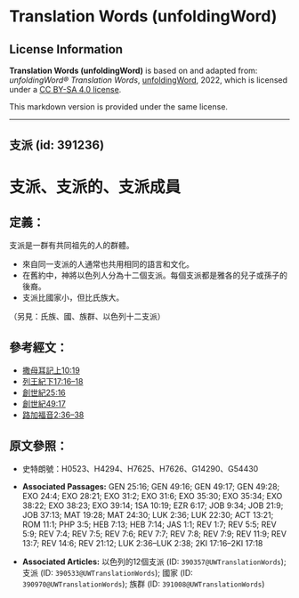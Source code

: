 # Translation Words (unfoldingWord)

## License Information

**Translation Words (unfoldingWord)** is based on and adapted from: _unfoldingWord® Translation Words_, [unfoldingWord](https://unfoldingword.org/utw), 2022, which is licensed under a [CC BY-SA 4.0 license](https://creativecommons.org/licenses/by-sa/4.0/legalcode.en).

This markdown version is provided under the same license.



--------------------------------

## 支派 (id: 391236)

支派、支派的、支派成員
===========

定義：
---

支派是一群有共同祖先的人的群體。

* 來自同一支派的人通常也共用相同的語言和文化。
* 在舊約中，神將以色列人分為十二個支派。每個支派都是雅各的兒子或孫子的後裔。
* 支派比國家小，但比氏族大。

（另見：氏族、國、族群、以色列十二支派）

參考經文：
-----

* [撒母耳記上10:19](https://ref.ly/1Sam10:19)
* [列王紀下17:16–18](https://ref.ly/2Kgs17:16-2Kgs17:18)
* [創世紀25:16](https://ref.ly/Gen25:16)
* [創世紀49:17](https://ref.ly/Gen49:17)
* [路加福音2:36–38](https://ref.ly/Luke2:36-Luke2:38)

原文參照：
-----

* 史特朗號：H0523、H4294、H7625、H7626、G14290、G54430

* **Associated Passages:** GEN 25:16; GEN 49:16; GEN 49:17; GEN 49:28; EXO 24:4; EXO 28:21; EXO 31:2; EXO 31:6; EXO 35:30; EXO 35:34; EXO 38:22; EXO 38:23; EXO 39:14; 1SA 10:19; EZR 6:17; JOB 9:34; JOB 21:9; JOB 37:13; MAT 19:28; MAT 24:30; LUK 2:36; LUK 22:30; ACT 13:21; ROM 11:1; PHP 3:5; HEB 7:13; HEB 7:14; JAS 1:1; REV 1:7; REV 5:5; REV 5:9; REV 7:4; REV 7:5; REV 7:6; REV 7:7; REV 7:8; REV 7:9; REV 11:9; REV 13:7; REV 14:6; REV 21:12; LUK 2:36–LUK 2:38; 2KI 17:16–2KI 17:18
* **Associated Articles:** 以色列的12個支派 (ID: `390357@UWTranslationWords`); 支派 (ID: `390533@UWTranslationWords`); 國家 (ID: `390970@UWTranslationWords`); 族群 (ID: `391008@UWTranslationWords`)

